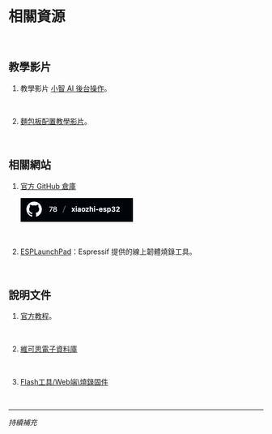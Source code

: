 # 相關資源

<br>

## 教學影片

1. 教學影片 [小智 AI 後台操作](https://www.bilibili.com/video/BV1jUCUY2EKM/?vd_source=6e5774c9b2c575089262004fd32e9d1d)。

<br>

2. [麵包板配置教學影片](https://www.bilibili.com/video/BV1XnmFYLEJN/?vd_source=6e5774c9b2c575089262004fd32e9d1d)。

<br>

## 相關網站

1. [官方 GitHub 倉庫](https://github.com/78/xiaozhi-esp32/releases)

    ![](images/img_10.png)

<br>

2. [ESPLaunchPad](https://espressif.github.io/esp-launchpad/)：Espressif 提供的線上韌體燒錄工具。

<br>

## 說明文件

1. [官方教程](https://ccnphfhqs21z.feishu.cn/wiki/F5krwD16viZoF0kKkvDcrZNYnhb)。

<br>

2. [維可思電子資料庫](http://wiki.waaax.cn/boards/ESP32/xiaozhi_ai.html)

<br>

3. [Flash工具/Web端\燒錄固件](https://ccnphfhqs21z.feishu.cn/wiki/Zpz4wXBtdimBrLk25WdcXzxcnNS)

<br>

___

_持續補充_